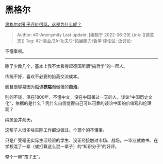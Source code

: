 # 黑格尔
[黑格尔对孔子评价很低，这是为什么呢？](https://www.zhihu.com/question/525340252/answer/2550321515)

> Author: #0-Anonymity
> Last update: [编辑于 2022-06-29]
> Link: [[德意志]]
> Tag: #2-事业/2A-功夫/2-拓展能力/哲学
> 评论区:
> 泛讨论:

不懂事呗。

---

除了少数几个，基本上我不太看得起德国所谓“搞哲学”的一帮人。

传统不好，喜欢不必要的抬高交流成本。

而且很容易因为**见识狭隘**而傲慢的**自洽**。

别的不谈，活在1800年，不懂中文，没在中国呆过一天的人，谈论“中国历史文化”，依据的是什么？凭什么自信觉得自己可以可靠的谈论中国的价值观和伦理观？

纯属坐井观天。

这帮子人很多啥实际工作都没做过，个顶个的不懂事。

只是广受毫无实际生活经验的学生、没正经接触过市场、战场，一毕业就教书、在学校混了一辈（或打算这么混一辈子）的“知识分子”的好评。

整个一帮“孩子王”。
